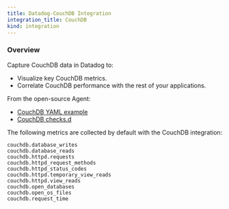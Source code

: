 ```yaml
---
title: Datadog-CouchDB Integration
integration_title: CouchDB
kind: integration
---
```


### Overview

Capture CouchDB data in Datadog to:

* Visualize key CouchDB metrics.
* Correlate CouchDB performance with the rest of your applications.

From the open-source Agent:

* [ CouchDB YAML example][1]
* [ CouchDB checks.d][2]

The following metrics are collected by default with the CouchDB integration:



    couchdb.database_writes
    couchdb.database_reads
    couchdb.httpd.requests
    couchdb.httpd_request_methods
    couchdb.httpd_status_codes
    couchdb.httpd.temporary_view_reads
    couchdb.httpd.view_reads
    couchdb.open_databases
    couchdb.open_os_files
    couchdb.request_time

[1]: https://github.com/DataDog/dd-agent/blob/master/conf.d/couch.yaml.example
[2]: https://github.com/DataDog/dd-agent/blob/master/checks.d/couch.py


